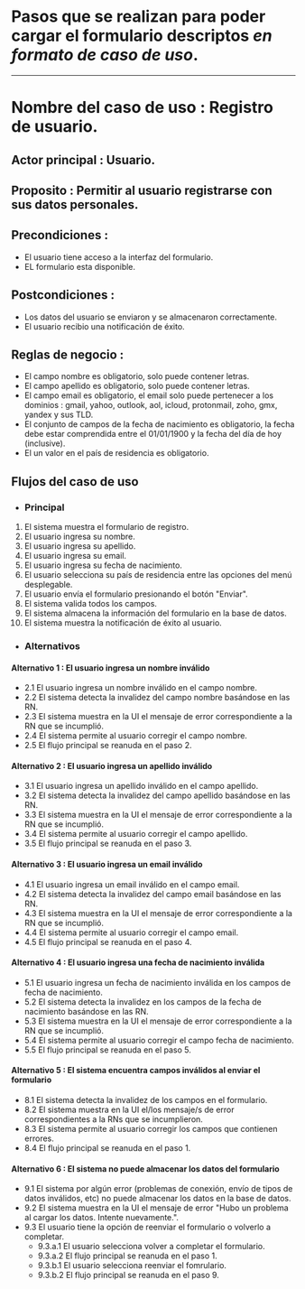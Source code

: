 # Pasos que se realizan para poder cargar el formulario descriptos *en formato de caso de uso*.
---
# Nombre del caso de uso : Registro de usuario.
## Actor principal : Usuario.
## Proposito : Permitir al usuario registrarse con sus datos personales.

## Precondiciones : 
  - El usuario tiene acceso a la interfaz del formulario.
  - EL formulario esta disponible.

## Postcondiciones :
  - Los datos del usuario se enviaron y se almacenaron correctamente.
  - El usuario recibio una notificación de éxito.

## Reglas de negocio : 
  - El campo nombre es obligatorio, solo puede contener letras.
  - El campo apellido es obligatorio, solo puede contener letras.
  - El campo email es obligatorio, el email solo puede pertenecer a los dominios : gmail, yahoo, outlook, aol, icloud, protonmail, zoho, gmx, yandex y sus TLD.
  - El conjunto de campos de la fecha de nacimiento es obligatorio, la fecha debe estar comprendida entre el 01/01/1900 y la fecha del día de hoy (inclusive).
  - El un valor en el país de residencia es obligatorio.
## Flujos del caso de uso
- ### Principal
1. El sistema muestra el formulario de registro.
2. El usuario ingresa su nombre.
3. El usuario ingresa su apellido.
4. El usuario ingresa su email.
5. El usuario ingresa su fecha de nacimiento.
6. El usuario selecciona su país de residencia entre las opciones del menú desplegable.
7. El usuario envía el formulario presionando el botón "Enviar".
8. El sistema valida todos los campos.
9. El sistema almacena la información del formulario en la base de datos.
10. El sistema muestra la notificación de éxito al usuario.
- ### Alternativos
#### Alternativo 1 : El usuario ingresa un __nombre inválido__
- 2.1 El usuario ingresa un nombre inválido en el campo nombre.
- 2.2 El sistema detecta la invalidez del campo nombre basándose en las RN.
- 2.3 El sistema muestra en la UI el mensaje de error correspondiente a la RN que se incumplió.
- 2.4 El sistema permite al usuario corregir el campo nombre.
- 2.5 El flujo principal se reanuda en el paso 2.

#### Alternativo 2 : El usuario ingresa un __apellido inválido__
- 3.1 El usuario ingresa un apellido inválido en el campo apellido.
- 3.2 El sistema detecta la invalidez del campo apellido basándose en las RN.
- 3.3 El sistema muestra en la UI el mensaje de error correspondiente a la RN que se incumplió.
- 3.4 El sistema permite al usuario corregir el campo apellido.
- 3.5 El flujo principal se reanuda en el paso 3.

#### Alternativo 3 : El usuario ingresa un __email inválido__
- 4.1 El usuario ingresa un email inválido en el campo email.
- 4.2 El sistema detecta la invalidez del campo email basándose en las RN.
- 4.3 El sistema muestra en la UI el mensaje de error correspondiente a la RN que se incumplió.
- 4.4 El sistema permite al usuario corregir el campo email.
- 4.5 El flujo principal se reanuda en el paso 4.

#### Alternativo 4 : El usuario ingresa una __fecha de nacimiento inválida__
- 5.1 El usuario ingresa un fecha de nacimiento inválida en los campos de fecha de nacimiento.
- 5.2 El sistema detecta la invalidez en los campos de la fecha de nacimiento basándose en las RN.
- 5.3 El sistema muestra en la UI el mensaje de error correspondiente a la RN que se incumplió.
- 5.4 El sistema permite al usuario corregir el campo fecha de nacimiento.
- 5.5 El flujo principal se reanuda en el paso 5.

#### Alternativo 5 : El sistema encuentra __campos inválidos al enviar el formulario__
- 8.1 El sistema detecta la invalidez de los campos en el formulario.
- 8.2 El sistema muestra en la UI el/los mensaje/s de error correspondientes a la RNs que se incumplieron.
- 8.3 El sistema permite al usuario corregir los campos que contienen errores.
- 8.4 El flujo principal se reanuda en el paso 1.

#### Alternativo 6 : El sistema __no puede almacenar los datos del formulario__
- 9.1 El sistema por algún error (problemas de conexión, envío de tipos de datos inválidos, etc) no puede almacenar los datos en la base de datos.
- 9.2 El sistema muestra en la UI el mensaje de error "Hubo un problema al cargar los datos. Intente nuevamente.".
- 9.3 El usuario tiene la opción de reenviar el formulario o volverlo a completar.
  - 9.3.a.1 El usuario selecciona volver a completar el formulario.
  - 9.3.a.2 El flujo principal se reanuda en el paso 1.
  - 9.3.b.1 El usuario selecciona reenviar el fomrulario.
  - 9.3.b.2 El flujo principal se reanuda en el paso 9.
